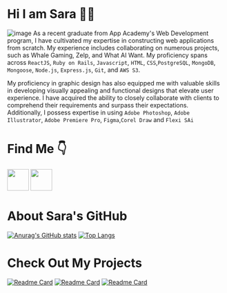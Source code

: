 # Hi I am Sara 👋😀


![image](https://user-images.githubusercontent.com/106133580/234363153-046a76fd-631b-4117-85cb-ac2771caf68a.png)
As a recent graduate from App Academy's Web Development program, I have cultivated my expertise in constructing web applications from scratch. My experience includes collaborating on numerous projects, such as Whale Gaming, Zelp, and What AI Want. My proficiency spans across `ReactJS`, `Ruby on Rails`, `Javascript`, `HTML`, `CSS`,`PostgreSQL`, `MongoDB`, `Mongoose`, `Node.js`, `Express.js`, `Git`, and `AWS S3`.

My proficiency in graphic design has also equipped me with valuable skills in developing visually appealing and functional designs that elevate user experience. I have acquired the ability to closely collaborate with clients to comprehend their requirements and surpass their expectations. Additionally, I possess expertise in using `Adobe Photoshop`, `Adobe Illustrator`, `Adobe Premiere Pro`, `Figma`,`Corel Draw` and `Flexi SAi`

# Find Me 👇
<a href="https://www.linkedin.com/in/sara-ryu-798165261/"><img src="https://www.freeiconspng.com/uploads/linkedin-logo-3.png" width="50" /></a>
<a href ="https://wellfound.com/u/sara-ryu"><img src="https://pbs.twimg.com/profile_images/1592590479065075713/JKdDlBeu_400x400.jpg" width="50"/></a>



# About Sara's GitHub 

[![Anurag's GitHub stats](https://github-readme-stats.vercel.app/api?username=useNavigate)](https://github.com/anuraghazra/github-readme-stats)
[![Top Langs](https://github-readme-stats.vercel.app/api/top-langs/?username=useNavigate&layout=compact)](https://github.com/anuraghazra/github-readme-stats)

# Check Out My Projects 
[![Readme Card](https://github-readme-stats.vercel.app/api/pin/?username=useNavigate&repo=Zelp)](https://github.com/useNavigate/Zelp)
[![Readme Card](https://github-readme-stats.vercel.app/api/pin/?username=useNavigate&repo=Whale_Gaming_Javascript_Project)](https://github.com/useNavigate/Whale_Gaming_Javascript_Project)
[![Readme Card](https://github-readme-stats.vercel.app/api/pin/?username=smuushi&repo=What-AI-Want)](https://github.com/smuushi/What-AI-Want)




<!-- **useNavigate/useNavigate** is a ✨ _special_ ✨ repository because its `README.md` (this file) appears on your GitHub profile.

Here are some ideas to get you started:

- 🔭 I’m currently working on ...
- 🌱 I’m currently learning ...
- 👯 I’m looking to collaborate on ...
- 🤔 I’m looking for help with ...
- 💬 Ask me about ...
- 📫 How to reach me: ...
- 😄 Pronouns: ...
- ⚡ Fun fact: ...
--> 
